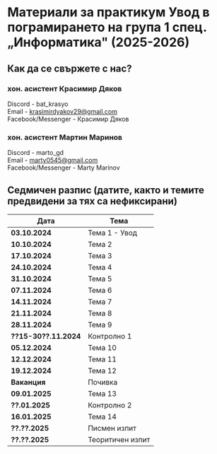 # Материали за практикум Увод в пограмирането на група 1 спец. „Информатика" (2025-2026)


## Как да се свържете с нас?

### хон. асистент Красимир Дяков
Discord - bat_krasyo  
Email - krasimirdyakov29@gmail.com  
Facebook/Messenger - Красимир Дяков

### хон. асистент Мартин Маринов
Discord - marto_gd  
Email - marty0545@gmail.com  
Facebook/Messenger - Marty Marinov  

## Седмичен разпис (датите, както и темите предвидени за тях са нефиксирани)

| Дата       | Тема |
|------------|------|
| **03.10.2024** | Тема 1 - Увод |
| **10.10.2024** | Тема 2 |
| **17.10.2024** | Тема 3 |
| **24.10.2024** | Тема 4 |
| **31.10.2024** | Тема 5 |
| **07.11.2024** | Тема 6 |
| **14.11.2024** | Тема 7 |
| **21.11.2024** | Тема 8 |
| **28.11.2024** | Тема 9 |
| **??15-30??.11.2024** | Контролно 1 |
| **05.12.2024** | Тема 10 |
| **12.12.2024** | Тема 11 |
| **19.12.2024** | Тема 12 |
| **Ваканция**   | Почивка |
| **09.01.2025** | Тема 13 |
| **??.01.2025** | Контролно 2 |
| **16.01.2025** | Тема 14 |
| **??.??.2025** | Писмен изпит |
| **??.??.2025** | Теоритичен изпит |
